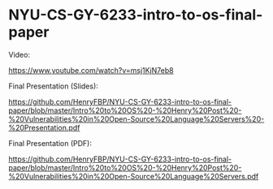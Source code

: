 # NYU-CS-GY-6233-intro-to-os-final-paper

Video:

https://www.youtube.com/watch?v=msj1KjN7eb8

Final Presentation (Slides):

https://github.com/HenryFBP/NYU-CS-GY-6233-intro-to-os-final-paper/blob/master/Intro%20to%20OS%20-%20Henry%20Post%20-%20Vulnerabilities%20in%20Open-Source%20Language%20Servers%20-%20Presentation.pdf

Final Presentation (PDF):

https://github.com/HenryFBP/NYU-CS-GY-6233-intro-to-os-final-paper/blob/master/Intro%20to%20OS%20-%20Henry%20Post%20-%20Vulnerabilities%20in%20Open-Source%20Language%20Servers.pdf
